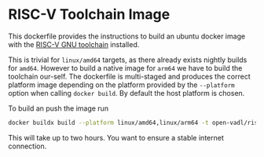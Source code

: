 # RISC-V Toolchain Image

This dockerfile provides the instructions to build an ubuntu docker image with the [RISC-V
GNU toolchain]() installed.

This is trivial for `linux/amd64` targets, as there already exists nightly builds for
`amd64`.
However to build a native image for `arm64` we have to build the toolchain our-self.
The dockerfile is multi-staged and produces the correct platform image depending on
the platform provided by the `--platform` option when calling `docker build`.
By default the host platform is chosen.

To build an push the image run

```bash
docker buildx build --platform linux/amd64,linux/arm64 -t open-vadl/riscv-toolchain:latest -f RiscvToolchain.Dockerfile --push .
```

This will take up to two hours. You want to ensure a stable
internet connection.